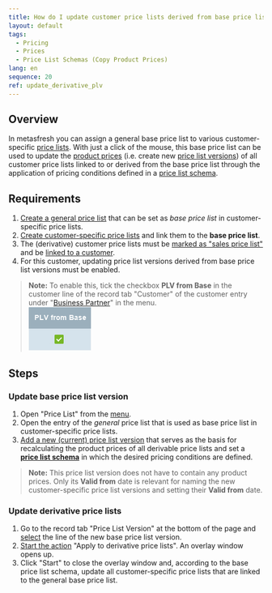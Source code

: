 ```yaml
---
title: How do I update customer price lists derived from base price lists?
layout: default
tags:
  - Pricing
  - Prices
  - Price List Schemas (Copy Product Prices)
lang: en
sequence: 20
ref: update_derivative_plv
---
```


## Overview
In metasfresh you can assign a general base price list to various customer-specific [price lists](Add_price-list). With just a click of the mouse, this base price list can be used to update the [product prices](Add_price) (i.e. create new [price list versions](Add_price-list-version)) of all customer price lists linked to or derived from the base price list through the application of pricing conditions defined in a [price list schema](Add_price_list_schema).

## Requirements
1. [Create a general price list](Add_price-list) that can be set as *base price list* in customer-specific price lists.
1. [Create customer-specific price lists](Add_price-list) and link them to the **base price list**.
1. The (derivative) customer price lists must be [marked as "sales price list"](Add_price-list) and be [linked to a customer](Assign_prices_to_partner).
1. For this customer, updating price list versions derived from base price list versions must be enabled.
 >**Note:** To enable this, tick the checkbox **PLV from Base** in the customer line of the record tab "Customer" of the customer entry under "[Business Partner](Menu)" in the menu.<br> ![](assets/PLV_from_BasePLV.png)

## Steps

### Update base price list version
1. Open "Price List" from the [menu](Menu).
1. Open the entry of the *general* price list that is used as base price list in customer-specific price lists.
1. [Add a new (current) price list version](Add_price-list-version) that serves as the basis for recalculating the product prices of all derivable price lists and set a [**price list schema**](Add_price_list_schema) in which the desired pricing conditions are defined.
 >**Note:** This price list version does not have to contain any product prices. Only its **Valid from** date is relevant for naming the new customer-specific price list versions and setting their **Valid from** date.

### Update derivative price lists
1. Go to the record tab "Price List Version" at the bottom of the page and [select](RecordSelection) the line of the new base price list version.
1. [Start the action](StartAction) "Apply to derivative price lists". An overlay window opens up.
1. Click "Start" to close the overlay window and, according to the base price list schema, update all customer-specific price lists that are linked to the general base price list.
